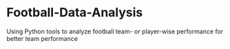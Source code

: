# Football-Data-Analysis
Using Python tools to analyze football team- or player-wise performance for better team performance
